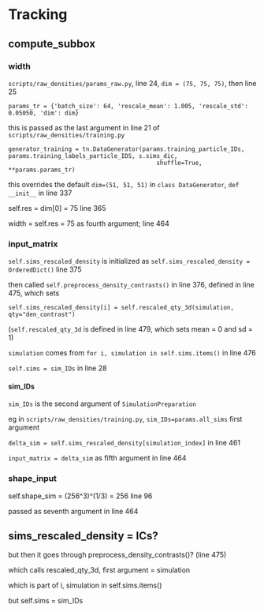# Tracking

## compute_subbox

### width

`scripts/raw_densities/params_raw.py`, line 24, `dim = (75, 75, 75)`, then line 25
```
params_tr = {'batch_size': 64, 'rescale_mean': 1.005, 'rescale_std': 0.05050, 'dim': dim}
```

this is passed as the last argument in line 21 of `scripts/raw_densities/training.py`
```
generator_training = tn.DataGenerator(params.training_particle_IDs, params.training_labels_particle_IDS, s.sims_dic,
                                          shuffle=True, **params.params_tr)
```            

this overrides the default `dim=(51, 51, 51)` in `class DataGenerator`, `def __init__` in line 337

self.res = dim[0] = 75 line 365

width = self.res = 75 as fourth argument; line 464                              

### input_matrix

`self.sims_rescaled_density` is initialized as `self.sims_rescaled_density = OrderedDict()` line 375

then called `self.preprocess_density_contrasts()` in line 376, defined in line 475, which sets
```
self.sims_rescaled_density[i] = self.rescaled_qty_3d(simulation, qty="den_contrast")
```

(`self.rescaled_qty_3d` is defined in line 479, which sets mean = 0 and sd = 1)

`simulation` comes from `for i, simulation in self.sims.items()` in line 476

`self.sims = sim_IDs` in line 28

#### sim_IDs

`sim_IDs` is the second argument of `SimulationPreparation`

eg in `scripts/raw_densities/training.py`, `sim_IDs=params.all_sims` first argument

`delta_sim = self.sims_rescaled_density[simulation_index]` in line 461

`input_matrix = delta_sim` as fifth argument in line 464

### shape_input

self.shape_sim = (256^3)^(1/3) = 256 line 96

passed as seventh argument in line 464

## sims_rescaled_density = ICs?

but then it goes through preprocess_density_contrasts()? (line 475)

which calls rescaled_qty_3d, first argument = simulation

which is part of i, simulation in self.sims.items()

but self.sims = sim_IDs
